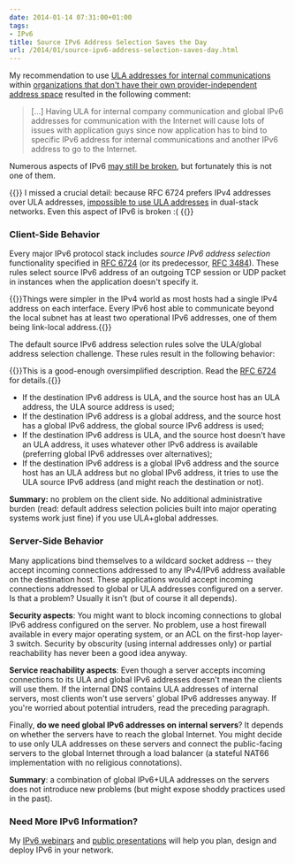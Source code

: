 ```yaml
---
date: 2014-01-14 07:31:00+01:00
tags:
- IPv6
title: Source IPv6 Address Selection Saves the Day
url: /2014/01/source-ipv6-address-selection-saves-day.html
---
```

My recommendation to use [ULA addresses for internal communications](https://blog.ipspace.net/2014/01/i-say-ula-you-hear-nat.html) within [organizations that don't have their own provider-independent address space](http://blog.ipspace.net/2013/09/to-ula-or-not-to-ula-thats-question.html) resulted in the following comment:

> \[...\] Having ULA for internal company communication and global IPv6 addresses for communication with the Internet will cause lots of issues with application guys since now application has to bind to specific IPv6 address for internal communications and another IPv6 address to go to the Internet.

Numerous aspects of IPv6 [may still be broken](https://blog.ipspace.net/2011/12/ipv6-multihoming-without-nat-problem.html), but fortunately this is not one of them.

{{<note warn>}}
I missed a crucial detail: because RFC 6724 prefers IPv4 addresses over ULA addresses, [impossible to use ULA addresses](https://blog.ipspace.net/2022/05/ipv6-ula-made-useless.html) in dual-stack networks. Even this aspect of IPv6 is broken :(
{{</note>}}
<!--more-->
### Client-Side Behavior

Every major IPv6 protocol stack includes *source IPv6 address selection* functionality specified in [RFC 6724](http://tools.ietf.org/html/rfc6724) (or its predecessor, [RFC 3484](http://tools.ietf.org/html/rfc3484)). These rules select source IPv6 address of an outgoing TCP session or UDP packet in instances when the application doesn't specify it.

{{<note>}}Things were simpler in the IPv4 world as most hosts had a single IPv4 address on each interface. Every IPv6 host able to communicate beyond the local subnet has at least two operational IPv6 addresses, one of them being link-local address.{{</note>}}

The default source IPv6 address selection rules solve the ULA/global address selection challenge. These rules result in the following behavior:

{{<note warn>}}This is a good-enough oversimplified description. Read the [RFC 6724](http://tools.ietf.org/html/rfc6724) for details.{{</note>}}

-   If the destination IPv6 address is ULA, and the source host has an ULA address, the ULA source address is used;
-   If the destination IPv6 address is a global address, and the source host has a global IPv6 address, the global source IPv6 address is used;
-   If the destination IPv6 address is ULA, and the source host doesn't have an ULA address, it uses whatever other IPv6 address is available (preferring global IPv6 addresses over alternatives);
-   If the destination IPv6 address is a global IPv6 address and the source host has an ULA address but no global IPv6 address, it tries to use the ULA source IPv6 address (and might reach the destination or not).

**Summary:** no problem on the client side. No additional administrative burden (read: default address selection policies built into major operating systems work just fine) if you use ULA+global addresses.

### Server-Side Behavior

Many applications bind themselves to a wildcard socket address -- they accept incoming connections addressed to any IPv4/IPv6 address available on the destination host. These applications would accept incoming connections addressed to global or ULA addresses configured on a server. Is that a problem? Usually it isn't (but of course it all depends).

**Security aspects**: You might want to block incoming connections to global IPv6 address configured on the server. No problem, use a host firewall available in every major operating system, or an ACL on the first-hop layer-3 switch. Security by obscurity (using internal addresses only) or partial reachability has never been a good idea anyway.

**Service reachability aspects**: Even though a server accepts incoming connections to its ULA and global IPv6 addresses doesn't mean the clients will use them. If the internal DNS contains ULA addresses of internal servers, most clients won't use servers' global IPv6 addresses anyway. If you're worried about potential intruders, read the preceding paragraph.

Finally, **do we need global IPv6 addresses on** **internal** **servers**? It depends on whether the servers have to reach the global Internet. You might decide to use only ULA addresses on these servers and connect the public-facing servers to the global Internet through a load balancer (a stateful NAT66 implementation with no religious connotations).

**Summary**: a combination of global IPv6+ULA addresses on the servers does not introduce new problems (but might expose shoddy practices used in the past).

### Need More IPv6 Information?

My [IPv6 webinars](http://www.ipspace.net/Roadmap/IPv6_webinars) and [public presentations](http://www.ipspace.net/Presentations#IPv6) will help you plan, design and deploy IPv6 in your network.